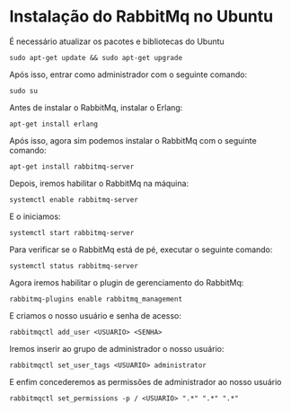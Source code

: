 # Instalação do RabbitMq no Ubuntu

É necessário atualizar os pacotes e bibliotecas do Ubuntu

`sudo apt-get update && sudo apt-get upgrade`

Após isso, entrar como administrador com o seguinte comando:

`sudo su`

Antes de instalar o RabbitMq, instalar o Erlang:

`apt-get install erlang`

Após isso, agora sim podemos instalar o RabbitMq com o seguinte comando:

`apt-get install rabbitmq-server`

Depois, iremos habilitar o RabbitMq na máquina:

`systemctl enable rabbitmq-server`

E o iniciamos:

`systemctl start rabbitmq-server`

Para verificar se o RabbitMq está de pé, executar o seguinte comando:

`systemctl status rabbitmq-server`

Agora iremos habilitar o plugin de gerenciamento do RabbitMq: 

`rabbitmq-plugins enable rabbitmq_management`

E criamos o nosso usuário e senha de acesso:

`rabbitmqctl add_user <USUARIO> <SENHA>`

Iremos inserir ao grupo de administrador o nosso usuário:

`rabbitmqctl set_user_tags <USUARIO> administrator`

E enfim concederemos as permissões de administrador ao nosso usuário

`rabbitmqctl set_permissions -p / <USUARIO> ".*" ".*" ".*"`